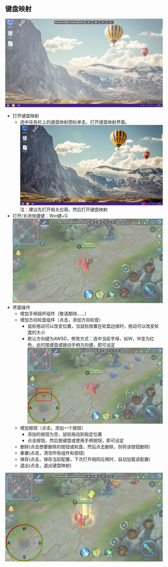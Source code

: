 ## 键盘映射
![](../pic/renwulan/keyboard_open.png)

   - 打开键盘映射
      - 选中任务栏上的键盘映射图标单击，打开键盘映射界面。
      ![](../pic/renwulan/keyboard.png)
      注：建议先打开相关应用，然后打开键盘映射
   - 打开/关闭快捷键：Win键+G
   ![](../pic/renwulan/KeyBoard_filled.png)
   - 界面操作
      - 增加手柄摇杆组件（敬请期待……）
      - 增加方向轮盘组件（点击，添加方向轮盘）
         - 鼠标拖动可以改变位置，当鼠标放置在轮盘边缘时，拖动可以改变轮盘的大小
         - 默认方向键为AWSD，修改方式：选中当前字母，如W，W变为红色，此时按键盘或拨动手柄方向键，即可设定
         ![](../pic/renwulan/keyboard_setting.png)
      - 增加按钮（点击，添加一个按钮）
         - 添加的按钮为空，鼠标拖动到指定位置
         - 点击按钮，然后按键盘或使用手柄按钮，即可设定
      - 删除(点击想要删除的按钮或轮盘，然后点击删除，则将该按钮删除)
      - 重置(点击，清空所有组件和按钮)
      - 保存(点击，保存当前配置，下次打开相同应用时，自动加载该配置)
      - 退出(点击，退出键盘映射)

![](../pic/renwulan/KeyBoard_done.png)
